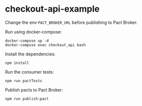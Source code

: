 # checkout-api-example

Change the env `PACT_BROKER_URL` before publishing to Pact Broker.

Run using docker-compose:

```
docker-compose up -d
docker-compose exec checkout_api bash
```

Install the dependencies:

```
npm install
```

Run the consumer tests:

```
npm run pactTests
```

Publish pacts to Pact Broker:

```
npm run publish:pact
```